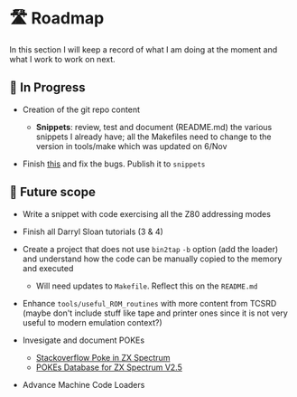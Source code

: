 
# 🛣️ Roadmap

In this section I will keep a record of what I am doing at the moment and what I work to work on next.

<a name="InProgress"></a>
## 🏃 In Progress

* Creation of the git repo content 
	* **Snippets**: review, test and document (README.md) the various snippets I already have; all the Makefiles need to change to the version in tools/make which was updated on 6/Nov
 
* Finish [this](https://www.youtube.com/watch?v=O2gw36OyX3g) and fix the bugs. Publish it to `snippets`
 
<a name="FutureScope"></a>
## 🔮 Future scope

* Write a snippet with code exercising all the Z80 addressing modes

* Finish all Darryl Sloan tutorials (3 & 4)

* Create a project that does not use `bin2tap` `-b` option (add the loader) and understand how the code can be manually copied to the memory and executed
	* Will need updates to `Makefile`. Reflect this on the `README.md` 

* Enhance `tools/useful_ROM_routines` with more content from TCSRD (maybe don't include stuff like tape and printer ones since it is not very useful to modern emulation context?)
 
* Invesigate and document POKEs
	* [Stackoverflow Poke in ZX Spectrum](https://stackoverflow.com/questions/37628242/poke-in-zx-spectrum)
 	* [POKEs Database for ZX Spectrum V2.5](https://github.com/ladyeklipse/all-tipshop-pokes)
 
* Advance Machine Code Loaders  
   
	
